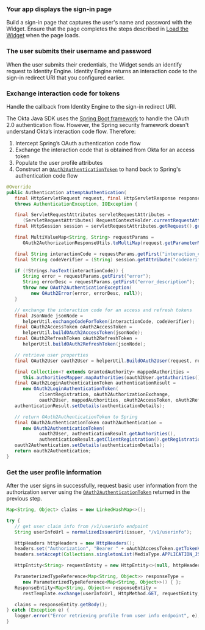 ### Your app displays the sign-in page

Build a sign-in page that captures the user's name and password with the Widget. Ensure that the page completes the steps described in [Load the Widget](/docs/guides/oie-embedded-widget-use-case-load/java/main/) when the page loads.

### The user submits their username and password

When the user submits their credentials, the Widget sends an identify request to Identity Engine. Identity Engine returns an interaction code to the sign-in redirect URI that you configured earlier.

### Exchange interaction code for tokens

Handle the callback from Identity Engine to the sign-in redirect URI.

The Okta Java SDK uses the [Spring Boot framework](https://spring.io/guides/gs/spring-boot/) to handle the OAuth 2.0 authentication flow. However, the Spring security framework doesn't understand Okta’s interaction code flow. Therefore:

1. Intercept Spring’s OAuth authentication code flow
1. Exchange the interaction code that is obtained from Okta for an access token
1. Populate the user profile attributes
1. Construct an [`OAuth2AuthenticationToken`](https://github.com/spring-projects/spring-security/blob/main/oauth2/oauth2-client/src/main/java/org/springframework/security/oauth2/client/authentication/OAuth2AuthenticationToken.java) to hand back to Spring's authentication code flow

```java
@Override
public Authentication attemptAuthentication(
   final HttpServletRequest request, final HttpServletResponse response)
   throws AuthenticationException, IOException {

   final ServletRequestAttributes servletRequestAttributes =
      (ServletRequestAttributes) RequestContextHolder.currentRequestAttributes();
   final HttpSession session = servletRequestAttributes.getRequest().getSession();

   final MultiValueMap<String, String> requestParams =
      OAuth2AuthorizationResponseUtils.toMultiMap(request.getParameterMap());

   final String interactionCode = requestParams.getFirst("interaction_code");
   final String codeVerifier = (String) session.getAttribute("codeVerifier");

   if (!Strings.hasText(interactionCode)) {
      String error = requestParams.getFirst("error");
      String errorDesc = requestParams.getFirst("error_description");
      throw new OAuth2AuthenticationException(
         new OAuth2Error(error, errorDesc, null));
   }

   // exchange the interaction code for an access and refresh tokens
   final JsonNode jsonNode =
      helperUtil.exchangeCodeForToken(interactionCode, codeVerifier);
   final OAuth2AccessToken oAuth2AccessToken =
      helperUtil.buildOAuth2AccessToken(jsonNode);
   final OAuth2RefreshToken oAuth2RefreshToken =
      helperUtil.buildOAuth2RefreshToken(jsonNode);

   // retrieve user properties
   final OAuth2User oauth2User = helperUtil.BuildOAuth2User(request, response);

   final Collection<? extends GrantedAuthority> mappedAuthorities =
      this.authoritiesMapper.mapAuthorities(oauth2User.getAuthorities());
   final OAuth2LoginAuthenticationToken authenticationResult =
      new OAuth2LoginAuthenticationToken(
            clientRegistration, oAuth2AuthorizationExchange,
            oauth2User, mappedAuthorities, oAuth2AccessToken, oAuth2RefreshToken);
   authenticationResult.setDetails(authenticationDetails);

   // return OAuth2AuthenticationToken to Spring
   final OAuth2AuthenticationToken oauth2Authentication =
      new OAuth2AuthenticationToken(
            oauth2User, authenticationResult.getAuthorities(),
            authenticationResult.getClientRegistration().getRegistrationId());
   oauth2Authentication.setDetails(authenticationDetails);
   return oauth2Authentication;
}
```

### Get the user profile information

After the user signs in successfully, request basic user information from the authorization server using the [`OAuth2AuthenticationToken`](https://github.com/spring-projects/spring-security/blob/main/oauth2/oauth2-client/src/main/java/org/springframework/security/oauth2/client/authentication/OAuth2AuthenticationToken.java) returned in the previous step.

```java
Map<String, Object> claims = new LinkedHashMap<>();

try {
   // get user claim info from /v1/userinfo endpoint
   String userInfoUrl = normalizedIssuerUri(issuer, "/v1/userinfo");

   HttpHeaders httpHeaders = new HttpHeaders();
   headers.set("Authorization", "Bearer " + oAuth2AccessToken.getTokenValue());
   headers.setAccept(Collections.singletonList(MediaType.APPLICATION_JSON));

   HttpEntity<String> requestEntity = new HttpEntity<>(null, httpHeaders);

   ParameterizedTypeReference<Map<String, Object>> responseType =
      new ParameterizedTypeReference<Map<String, Object>>() { };
   ResponseEntity<Map<String, Object>> responseEntity =
      restTemplate.exchange(userInfoUrl, HttpMethod.GET, requestEntity, responseType);

   claims = responseEntity.getBody();
} catch (Exception e) {
   logger.error("Error retrieving profile from user info endpoint", e);
}
```
